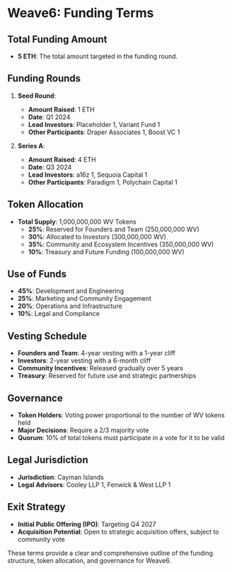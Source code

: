 # Weave6: Funding Terms

## Total Funding Amount

- **5 ETH**: The total amount targeted in the funding round.

## Funding Rounds

1. **Seed Round**:
   - **Amount Raised**: 1 ETH
   - **Date**: Q1 2024
   - **Lead Investors**: Placeholder 1, Variant Fund 1
   - **Other Participants**: Draper Associates 1, Boost VC 1

2. **Series A**:
   - **Amount Raised**: 4 ETH
   - **Date**: Q3 2024
   - **Lead Investors**: a16z 1, Sequoia Capital 1
   - **Other Participants**: Paradigm 1, Polychain Capital 1

## Token Allocation

- **Total Supply**: 1,000,000,000 WV Tokens
   - **25%**: Reserved for Founders and Team (250,000,000 WV)
   - **30%**: Allocated to Investors (300,000,000 WV)
   - **35%**: Community and Ecosystem Incentives (350,000,000 WV)
   - **10%**: Treasury and Future Funding (100,000,000 WV)

## Use of Funds

- **45%**: Development and Engineering
- **25%**: Marketing and Community Engagement
- **20%**: Operations and Infrastructure
- **10%**: Legal and Compliance

## Vesting Schedule

- **Founders and Team**: 4-year vesting with a 1-year cliff
- **Investors**: 2-year vesting with a 6-month cliff
- **Community Incentives**: Released gradually over 5 years
- **Treasury**: Reserved for future use and strategic partnerships

## Governance

- **Token Holders**: Voting power proportional to the number of WV tokens held
- **Major Decisions**: Require a 2/3 majority vote
- **Quorum**: 10% of total tokens must participate in a vote for it to be valid

## Legal Jurisdiction

- **Jurisdiction**: Cayman Islands
- **Legal Advisors**: Cooley LLP 1, Fenwick & West LLP 1

## Exit Strategy

- **Initial Public Offering (IPO)**: Targeting Q4 2027
- **Acquisition Potential**: Open to strategic acquisition offers, subject to community vote

These terms provide a clear and comprehensive outline of the funding structure, token allocation, and governance for Weave6.
